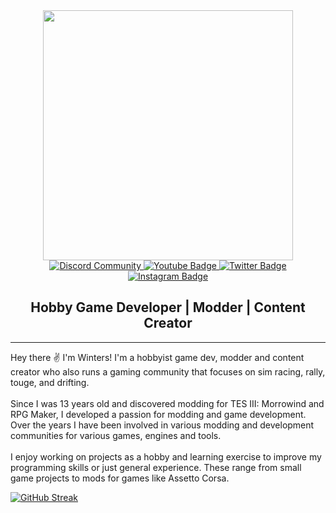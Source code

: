 <div id="header" align="center">
  <img src="https://github.com/wintersjp/wintersjp/blob/main/assets/mutiny-s13-sticker.png?raw=true" width="400"/>
  <div id="badges">
  <a href="http://discord.gg/hTvVF9TEGG">
    <img src="https://img.shields.io/badge/Discord-blue?style=for-the-badge&logo=discord&logoColor=white" alt="Discord Community"/>
  </a>
  <a href="https://www.youtube.com/@excite.winters">
    <img src="https://img.shields.io/badge/YouTube-red?style=for-the-badge&logo=youtube&logoColor=white" alt="Youtube Badge"/>
  </a>
  <a href="https://x.com/excite_winters">
    <img src="https://img.shields.io/badge/Twitter-blue?style=for-the-badge&logo=twitter&logoColor=white" alt="Twitter Badge"/>
  </a>
  <a href="https://www.instagram.com/excite.winters/">
    <img src="https://img.shields.io/badge/Instagram-E4405F?style=for-the-badge&logo=instagram&logoColor=white" alt="Instagram Badge"/>
  </a>
  </div>
  <img src="https://komarev.com/ghpvc/?username=mutinysim&style=flat-square&color=blue" alt=""/>
  <h2>
  Hobby Game Developer | Modder | Content Creator
  </h2>
</div>

---
Hey there ✌️ I'm Winters! I'm a hobbyist game dev, modder and content creator who also runs a gaming community that focuses on sim racing, rally, touge, and drifting.
</br></br>
Since I was 13 years old and discovered modding for TES III: Morrowind and RPG Maker, I developed a passion for modding and game development. Over the years I have been involved in various modding and development communities for various games, engines and tools.
</br></br>
I enjoy working on projects as a hobby and learning exercise to improve my programming skills or just general experience. These range from small game projects to mods for games like Assetto Corsa.

[![GitHub Streak](https://github-readme-streak-stats.herokuapp.com?user=mutinysim&theme=tokyonight-duo&hide_border=true&date_format=M%20j%5B%2C%20Y%5D)](https://git.io/streak-stats)
